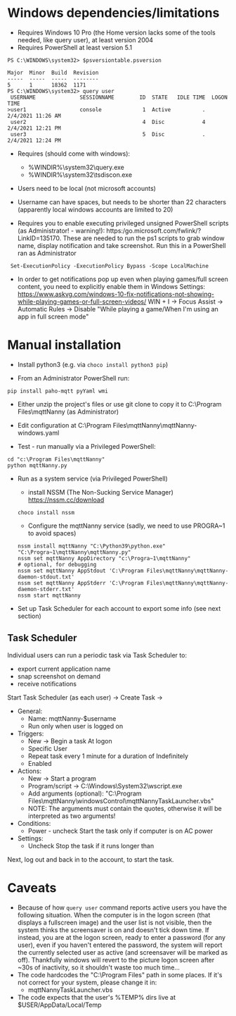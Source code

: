 # Windows dependencies/limitations
 - Requires Windows 10 Pro (the Home version lacks some of the tools needed, like query user), at least version 2004
 - Requires PowerShell at least version 5.1
```
PS C:\WINDOWS\system32> $psversiontable.psversion

Major  Minor  Build  Revision
-----  -----  -----  --------
5      1      18362  1171
PS C:\WINDOWS\system32> query user
 USERNAME              SESSIONNAME        ID  STATE   IDLE TIME  LOGON TIME
>user1                 console             1  Active          .  2/4/2021 11:26 AM
 user2                                     4  Disc            4  2/4/2021 12:21 PM
 user3                                     5  Disc            .  2/4/2021 12:24 PM
```

 - Requires (should come with windows): 
    - %WINDIR%\system32\query.exe
    - %WINDIR%\system32\tsdiscon.exe

 - Users need to be local (not microsoft accounts)
 - Username can have spaces, but needs to be shorter than 22 characters (apparently local windows accounts are limited to 20)
 - Requires you to enable executing privileged unsigned PowerShell scripts (as Administrator! - warning!):  https:/go.microsoft.com/fwlink/?LinkID=135170. These are needed to run the ps1 scripts to grab window name, display notification and take screenshot.
   Run this in a PowerShell ran as Administrator
```
 Set-ExecutionPolicy -ExecutionPolicy Bypass -Scope LocalMachine
```
 - In order to get notifications pop up even when playing games/full screen content, you need to explicitly enable them in Windows Settings:
  https://www.askvg.com/windows-10-fix-notifications-not-showing-while-playing-games-or-full-screen-videos/
  WIN + I -> Focus Assist -> Automatic Rules -> Disable "While playing a game/When I'm using an app in full screen mode"

# Manual installation
 - Install python3 (e.g. via `choco install python3 pip`)

 - From an Administrator PowerShell run:
```
pip install paho-mqtt pyYaml wmi
```

 - Either unzip the project's files or use git clone to copy it to C:\Program Files\mqttNanny (as Administrator)

 - Edit configuration at C:\Program Files\mqttNanny\mqttNanny-windows.yaml

 - Test - run manually via a Privileged PowerShell: 
 ```
 cd "c:\Program Files\mqttNanny"
 python mqttNanny.py
 ```

 - Run as a system service (via Privileged PowerShell)
   - install NSSM (The Non-Sucking Service Manager) https://nssm.cc/download
   ```
   choco install nssm
   ```
   - Configure the mqttNanny service (sadly, we need to use PROGRA~1 to avoid spaces)
   ```
   nssm install mqttNanny "C:\Python39\python.exe" "C:\Progra~1\mqttNanny\mqttNanny.py"
   nssm set mqttNanny AppDirectory "c:\Progra~1\mqttNanny"
   # optional, for debugging
   nssm set mqttNanny AppStdout 'C:\Program Files\mqttNanny\mqttNanny-daemon-stdout.txt'
   nssm set mqttNanny AppStderr 'C:\Program Files\mqttNanny\mqttNanny-daemon-stderr.txt'
   nssm start mqttNanny
   ```

 - Set up Task Scheduler for each account to export some info (see next section)

## Task Scheduler
Individual users can run a periodic task via Task Scheduler to: 
 - export current application name
 - snap screenshot on demand
 - receive notifications

Start Task Scheduler (as each user) -> Create Task -> 
 - General:
   - Name: mqttNanny-$username
   - Run only when user is logged on
 - Triggers:
   - New -> Begin a task At logon
   - Specific User
   - Repeat task every 1 minute for a duration of Indefinitely
   - Enabled
 - Actions:
   - New -> Start a program
   - Program/script -> C:\Windows\System32\wscript.exe
   - Add arguments (optional): "C:\Program Files\mqttNanny\windowsControl\mqttNannyTaskLauncher.vbs" 
   - NOTE: The arguments must contain the quotes, otherwise it will be interpreted as two arguments!
 - Conditions:
   - Power - uncheck Start the task only if computer is on AC power
 - Settings:
   - Uncheck Stop the task if it runs longer than

Next, log out and back in to the account, to start the task.

# Caveats
 - Because of how `query user` command reports active users you have the following situation. When the computer is in the logon screen (that displays a fullscreen image) and the user list is not visible, then the system thinks the screensaver is on and doesn't tick down time. If instead, you are at the logon screen, ready to enter a password (for any user), even if you haven't entered the password, the system will report the currently selected user as active (and screensaver will be marked as off). Thankfully windows will revert to the picture logon screen after ~30s of inactivity, so it shouldn't waste too much time...
 - The code hardcodes the "C:\Program Files" path in some places. If it's not correct for your system, please change it in:
   - mqttNannyTaskLauncher.vbs
 - The code expects that the user's %TEMP% dirs live at $USER/AppData/Local/Temp